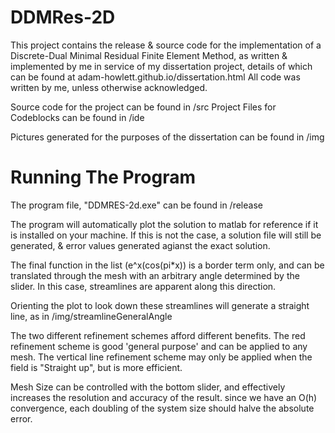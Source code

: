# DDMRes-2D

This project contains the release & source code for the  implementation of a Discrete-Dual Minimal Residual Finite Element Method, as written & implemented by me in service of my dissertation project, details of which can be found at 
adam-howlett.github.io/dissertation.html
All code was written by me, unless otherwise acknowledged.

Source code for the project can be found in /src
Project Files for Codeblocks can be found in /ide

Pictures generated for the purposes of the dissertation can be found in /img


# Running The Program
The program file, "DDMRES-2d.exe" can be found in /release 

The program will automatically plot the solution to matlab for reference if it is installed on your machine. If this is not the case, a solution file will still be generated, & error values generated agianst the exact solution.

The final function in the list (e^x(cos(pi\*x)) is a border term only, and can be translated through the mesh with an arbitrary angle determined by the slider. In this case, streamlines are apparent along this direction.

Orienting the plot to look down these streamlines will generate a straight line, as in /img/streamlineGeneralAngle

The two different refinement schemes afford different benefits. The red refinement scheme is good 'general purpose' and can be applied to any mesh. The vertical line refinement scheme may only be applied when the field is "Straight up", but is more efficient.

Mesh Size can be controlled with the bottom slider, and effectively increases the resolution and accuracy of the result. since we have an O(h) convergence, each doubling of the system size should halve the absolute error.
